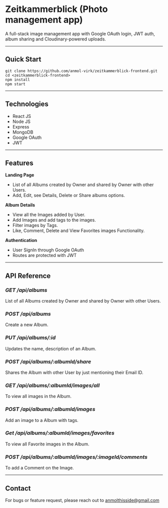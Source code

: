# Zeitkammerblick (Photo management app)

A full-stack image management app with Google OAuth login, JWT auth, album sharing and Cloudinary-powered uploads.

---
## Quick Start

```
git clone https://github.com/anmol-virk/zeitkammerblick-frontend.git
cd <zeitkammerblick-frontend>
npm install
npm start
```

---

## Technologies
- React JS
- Node JS
- Express
- MongoDB
- Google OAuth
- JWT

---

## Features
**Landing Page**
- List of all Albums created by Owner and shared by Owner with other Users.
- Add, Edit, see Details, Delete or Share albums options.

**Album Details**
- View all the Images added by User.
- Add Images and add tags to the images.
- Filter images by Tags.
- Like, Comment, Delete and View Favorites images Functionality.

**Authentication**
- User SignIn through Google OAuth
- Routes are protected with JWT

---

## API Reference

### ***GET /api/albums***
List of all Albums created by Owner and shared by Owner with other Users.

### ***POST /api/albums***
Create a new Album.

### ***PUT /api/albums/:id***
Updates the name, description of an Album.

### ***POST /api/albums/:albumId/share***
Shares the Album with other User by just mentioning their Email ID.

### ***GET /api/albums/:albumId/images/all***
To view all images in the Album.

### ***POST /api/albums/:albumId/images***
Add an image to a Album with tags.

### ***Get /api/albums/:albumId/images/favorites***
To view all Favorite images in the Album.

### ***POST /api/albums/:albumId/images/:imageId/comments***
To add a Comment on the Image.

---

## Contact

For bugs or feature request, please reach out to anmolthisside@gmail.com